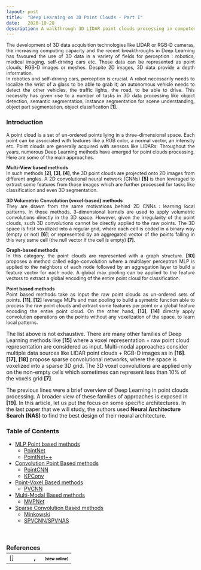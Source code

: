 ```yaml
---
layout: post
title:  "Deep Learning on 3D Point Clouds - Part I"
date:   2020-10-28
description: A walkthrough 3D LIDAR point clouds processing in computer vision with Deep Learning methods for semantic segmentation. An in-depth analysis of some architectures and an introduction to Neural Architecture Search in 3D Computer Vision.
---
```



<p style="text-align: justify; font-size: 0.9em"><span class="dropcap">T</span>he development of 3D data acquisition technologies like LIDAR or RGB-D cameras, the increasing computing capacity and the recent breakthroughs in Deep Learning has favoured the use of 3D data in a variety of fields for perception : robotics, medical imaging, self-driving cars etc. Those data can be represented as point clouds, RGB-D images or meshes. Despite 2D images, 3D data provide a depth information.
<br>In robotics and self-driving cars, perception is crucial. A robot necessarily needs to localize the wrist of a glass to be able to grab it; an autonomous vehicle needs to detect the other vehicles, the traffic lights, the road, to be able to drive. This necessity has given rise to a number of tasks in 3D data processing like object detection, semantic segmentation, instance segmentation for scene understanding, object part segmentation, object classification <b>[1]</b>.
</p>

### Introduction
<p style="text-align: justify; font-size: 0.9em">A point cloud is a set of un-ordered points lying in a three-dimensional space. Each point can be associated with features like a RGB color, a normal vector, an intensity etc. Point clouds are generally acquired with sensors like LIDARs. 
Throughout the years, numerous Deep Learning methods have emerged for point clouds processing. Here are some of the main approaches.</p>


<p style="text-align: justify; font-size: 0.9em"><b>Multi-View based methods</b><br>In such methods <b>[2]</b>, <b>[3]</b>, <b>[4]</b>, the 3D point clouds are projected onto 2D images from different angles. A 2D convolutional neural network (CNNs) <b>[5]</b> is then leveraged to extract some features from those images which are further processed for tasks like  classification and even 3D segmentation.</p>



<p style="text-align: justify; font-size: 0.9em"> <b>3D Volumetric Convolution (voxel-based) methods</b><br>They are drawn from the same motivations behind 2D CNNs : learning local patterns. In those methods, 3-dimensional kernels are used to apply volumetric convolutions directly in the 3D space. However, given the irregularity of the point clouds, such 3D convolutions cannot be directly applied to  the raw points. The 3D space is first voxelized into a regular grid, where each cell is coded in a binary way (empty or not) <b>[6]</b>; or represented by an aggregated vector of the points falling in this very same cell (the null vector if the cell is empty) <b>[7]</b>.</p>


<p style="text-align: justify; font-size: 0.9em"> <b>Graph-based methods</b><br>
In this category, the point clouds are represented with a graph structure. <b>[10]</b> proposes a method called edge-convolution where a multilayer perceptron MLP is applied to the neighbors of each node followed by an aggregation layer to build a feature vector for each node. A global max pooling can be applied to the feature vectors to extract a global encoding of the entire point cloud for classification.</p>


<p style="text-align: justify; font-size: 0.9em"> <b>Point based methods</b><br>
Point based methods take as input the raw point clouds as un-ordered sets of points. <b>[11]</b>, <b>[12]</b> leverage MLPs and max pooling to build a symetric function able to process the raw point clouds and extract some features per point or a global feature encoding the entire point cloud. On the other hand, <b>[13]</b>, <b>[14]</b> directly apply convolution operations on the points without any voxelization of the space, to learn local patterns. </p>


The list above is not exhaustive. There are many other families of Deep Learning methods like <b>[15]</b> where a voxel representation + raw point cloud representation are considered as input. Multi-modal approaches consider multiple data sources like LIDAR point clouds + RGB-D images as in <b>[16]</b>. <b>[17]</b>, <b>[18]</b> propose sparse convolutional networks, where the space is voxelized into a sparse 3D grid. The 3D voxel convolutions are applied only on the non-empty cells which sometimes can represent less than 10% of the voxels grid <b>[7]</b>.

The previous lines were a brief overview of Deep Learning in point clouds processing. A broader view of these families of approaches is exposed in <b>[19]</b>. In this article, let us put the focus on some specific architectures. In the last paper that we will study, the authors used <b>Neural Architecture Search (NAS)</b> to find the best design of their neural architecture.


### Table of Contents

* <a href="{% link _posts/2020-10-28-3D_point_based.markdown %}">MLP Point based methods</a>
  * <a href="{% link _posts/2020-10-28-3D_point_based.markdown %}"> PointNet</a>
  * <a href="{% link _posts/2020-10-28-3D_point_based.markdown %}"> PointNet++</a>
* <a href="{% link _posts/2020-11-08-3D_point_convolution.markdown %}"> Convolution Point Based methods</a>
  * <a href="{% link _posts/2020-11-08-3D_point_convolution.markdown %}"> PointCNN</a>
  * <a href=""> KPConv</a>
* <a href="{% link _posts/2020-11-08-3D_pointvoxel_based.markdown %}"> Point-Voxel Based methods</a>
  * <a href="{% link _posts/2020-11-08-3D_pointvoxel_based.markdown %}"> PVCNN</a>
* <a href="{% link _posts/2020-11-08-3D_mvpnet.markdown %}"> Multi-Modal Based methods</a>
  * <a href="{% link _posts/2020-11-08-3D_mvpnet.markdown %}"> MVPNet</a>
* <a href=""> Sparse Convolution Based methods</a>
  * <a href=""> Minkowski</a>
  * <a href=""> SPVCNN/SPVNAS</a>


<br>


### References
<br>

<textarea id="bibtex_input" style="display:none;">
@misc{1,
      title={Deep Learning for 3D Point Clouds: A Survey}, 
      author={Yulan Guo and Hanyun Wang and Qingyong Hu and Hao Liu and Li Liu and Mohammed Bennamoun},
      year={2020},
      eprint={1912.12033},
      archivePrefix={arXiv},
      primaryClass={cs.CV},
      pos={1}
}
}

@inproceedings{2,
  title={Multi-view convolutional neural networks for 3d shape recognition},
  author={Su, Hang and Maji, Subhransu and Kalogerakis, Evangelos and Learned-Miller, Erik},
  booktitle={Proceedings of the IEEE international conference on computer vision},
  pages={945--953},
  year={2015},
  pos={2}
}
@article{3,
  title={3D object retrieval with stacked local convolutional autoencoder},
  author={Leng, Biao and Guo, Shuang and Zhang, Xiangyang and Xiong, Zhang},
  journal={Signal Processing},
  volume={112},
  pages={119--128},
  year={2015},
  publisher={Elsevier},
  pos={3}
}

@inproceedings{4,
  title={Gift: A real-time and scalable 3d shape search engine},
  author={Bai, Song and Bai, Xiang and Zhou, Zhichao and Zhang, Zhaoxiang and Jan Latecki, Longin},
  booktitle={Proceedings of the IEEE conference on computer vision and pattern recognition},
  pages={5023--5032},
  year={2016},
  pos={4}
}

@article{5,
  title={Imagenet classification with deep convolutional neural networks},
  author={Krizhevsky, Alex and Sutskever, Ilya and Hinton, Geoffrey E},
  journal={Communications of the ACM},
  volume={60},
  number={6},
  pages={84--90},
  year={2017},
  publisher={ACM New York, NY, USA},
  pos={5}
}

@INPROCEEDINGS{6,
  author={D. {Maturana} and S. {Scherer}},
  booktitle={2015 IEEE/RSJ International Conference on Intelligent Robots and Systems (IROS)}, 
  title={VoxNet: A 3D Convolutional Neural Network for real-time object recognition}, 
  year={2015},
  volume={},
  number={},
  pages={922-928},
  doi={10.1109/IROS.2015.7353481},
  pos={6}
}

@INPROCEEDINGS{7,
  author={Y. {Zhou} and O. {Tuzel}},
  booktitle={2018 IEEE/CVF Conference on Computer Vision and Pattern Recognition}, 
  title={VoxelNet: End-to-End Learning for Point Cloud Based 3D Object Detection}, 
  year={2018},
  volume={},
  number={},
  pages={4490-4499},
  doi={10.1109/CVPR.2018.00472},
  pos={7}
}

@article{8,
  title={Dynamic graph cnn for learning on point clouds},
  author={Wang, Yue and Sun, Yongbin and Liu, Ziwei and Sarma, Sanjay E and Bronstein, Michael M and Solomon, Justin M},
  journal={Acm Transactions On Graphics (tog)},
  volume={38},
  number={5},
  pages={1--12},
  year={2019},
  publisher={ACM New York, NY, USA},
  pos={10}
}

@INPROCEEDINGS{9,
author={R. Q. {Charles} and H. {Su} and M. {Kaichun} and L. J. {Guibas}},
booktitle={2017 IEEE Conference on Computer Vision and Pattern Recognition (CVPR)}, title={PointNet: Deep Learning on Point Sets for 3D Classification and Segmentation},
year={2017},
volume={},
number={},
pages={77-85},
doi={10.1109/CVPR.2017.16},
pos={11}}
}

@inproceedings{10++,
  title={Pointnet++: Deep hierarchical feature learning on point sets in a metric space},
  author={Qi, Charles Ruizhongtai and Yi, Li and Su, Hao and Guibas, Leonidas J},
  booktitle={Advances in neural information processing systems},
  pages={5099--5108},
  year={2017},
  pos={12}
}

@INPROCEEDINGS{11,  author={H. {Thomas} and C. R. {Qi} and J. {Deschaud} and B. {Marcotegui} and F. {Goulette} and L. {Guibas}},  booktitle={2019 IEEE/CVF International Conference on Computer Vision (ICCV)},   title={KPConv: Flexible and Deformable Convolution for Point Clouds},   year={2019},  volume={},  number={},  pages={6410-6419},  doi={10.1109/ICCV.2019.00651}, pos={13}}

@incollection{12,
title = {PointCNN: Convolution On X-Transformed Points},
author = {Li, Yangyan and Bu, Rui and Sun, Mingchao and Wu, Wei and Di, Xinhan and Chen, Baoquan},
booktitle = {Advances in Neural Information Processing Systems 31},
editor = {S. Bengio and H. Wallach and H. Larochelle and K. Grauman and N. Cesa-Bianchi and R. Garnett},
pages = {820--830},
year = {2018},
publisher = {Curran Associates, Inc.},
pos={14}
}

@inproceedings{13,
  title={Point-Voxel CNN for Efficient 3D Deep Learning},
  author={Zhijian Liu and Haotian Tang and Yujun Lin and Song Han},
  booktitle={NeurIPS},
  year={2019},
  pos={15}
}

@inproceedings{14,
  title={Multi-view pointnet for 3d scene understanding},
  author={Jaritz, Maximilian and Gu, Jiayuan and Su, Hao},
  booktitle={Proceedings of the IEEE International Conference on Computer Vision Workshops},
  pages={0--0},
  year={2019},
  pos={16}
}

@misc{15,
      title={4D Spatio-Temporal ConvNets: Minkowski Convolutional Neural Networks}, 
      author={Christopher Choy and JunYoung Gwak and Silvio Savarese},
      year={2019},
      eprint={1904.08755},
      archivePrefix={arXiv},
      primaryClass={cs.CV},
      pos={17}
}

 @inproceedings{16,
    title     = {Searching Efficient 3D Architectures with Sparse Point-Voxel Convolution},
    author    = {Tang, Haotian* and Liu, Zhijian* and Zhao, Shengyu and Lin, Yujun and Lin, Ji and Wang, Hanrui and Han, Song},
    booktitle = {European Conference on Computer Vision},
    year      = {2020},
    pos={18}
 } 

 @article{17,
 	title={Review: Deep Learning on 3D Point Clouds},
 	author={Bello Saifullahi A. and Yu Shangshu and Wang Cheng and Adam Jibril M. and Li Jonathan},
 	journal={Remote Sensing},
 	year={2020},
 	pos={19}
}

</textarea>

<div class="bibtex_template">
	<table style="border: none; margin-top: -30px;">
		<td style="vertical-align:top; border:none; width: 50px;"> [<span class="pos"></span>]
		</td>
	<td>
	
  <div class="if author" style="font-weight: bold;">	
	<div >
		<span class="if year">
			<span class="year"></span>, 
		</span>
		<span class="author"></span>
		<span class="if url" style="margin-left: 20px">
		  <a class="url" style="color:black; font-size:10px">(view online)</a>
		</span>
		</div>
	</div>
  <div style="">
    <span class="title"></span>
  </div>
</td>
</table>

</div>
<div id="bibtex_display"></div>
